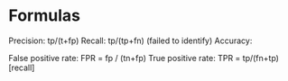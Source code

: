 # Formulas
Precision: tp/(t+fp)
Recall: tp/(tp+fn) (failed to identify)
Accuracy: 


False positive rate: FPR = fp / (tn+fp)
True positive rate: TPR = tp/(fn+tp) [recall]

